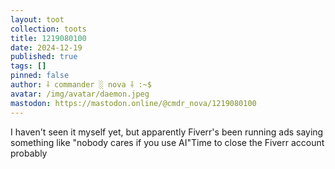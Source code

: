 ```yaml
---
layout: toot
collection: toots
title: 1219080100
date: 2024-12-19
published: true
tags: []
pinned: false
author: ⸸ commander ░ nova ⸸ :~$
avatar: /img/avatar/daemon.jpeg
mastodon: https://mastodon.online/@cmdr_nova/1219080100
---
```


I haven't seen it myself yet, but apparently Fiverr's been running ads saying something like "nobody cares if you use AI"Time to close the Fiverr account probably
